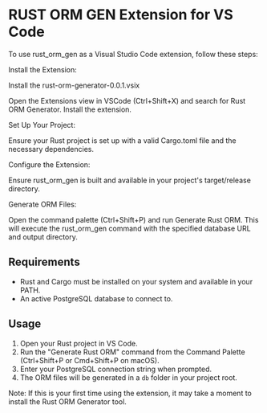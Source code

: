 # RUST ORM GEN Extension for VS Code

To use rust_orm_gen as a Visual Studio Code extension, follow these steps:

Install the Extension:

Install the rust-orm-generator-0.0.1.vsix

Open the Extensions view in VSCode (Ctrl+Shift+X) and search for Rust ORM Generator. Install the extension.

Set Up Your Project:

Ensure your Rust project is set up with a valid Cargo.toml file and the necessary dependencies.

Configure the Extension:

Ensure rust_orm_gen is built and available in your project's target/release directory.

Generate ORM Files:

Open the command palette (Ctrl+Shift+P) and run Generate Rust ORM. This will execute the rust_orm_gen command with the specified database URL and output directory.

## Requirements

- Rust and Cargo must be installed on your system and available in your PATH.
- An active PostgreSQL database to connect to.

## Usage

1. Open your Rust project in VS Code.
2. Run the "Generate Rust ORM" command from the Command Palette (Ctrl+Shift+P or Cmd+Shift+P on macOS).
3. Enter your PostgreSQL connection string when prompted.
4. The ORM files will be generated in a `db` folder in your project root.

Note: If this is your first time using the extension, it may take a moment to install the Rust ORM Generator tool.
